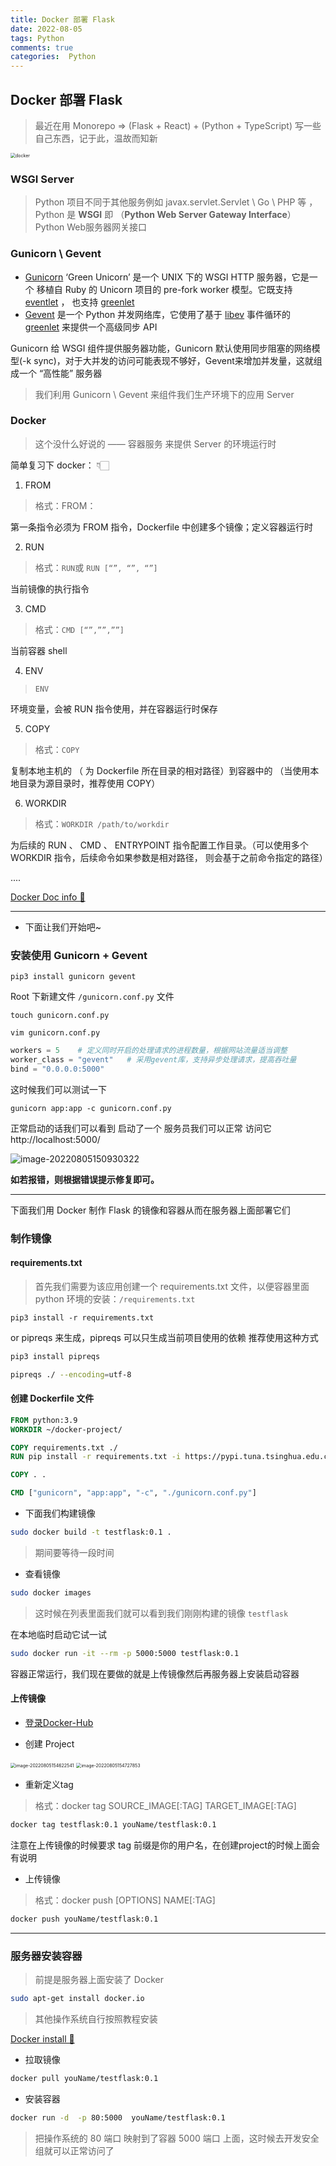 ```yaml
---
title: Docker 部署 Flask
date: 2022-08-05
tags: Python
comments: true
categories:  Python
---
```


## Docker 部署 Flask
> 最近在用 Monorepo =>  (Flask + React)  +  (Python + TypeScript) 写一些自己东西，记于此，温故而知新





<img src="https://s2.loli.net/2022/08/05/ZJg4A6Ml39Fvu5z.png" alt="docker" style="zoom: 50%;" />







### WSGI Server 

> Python 项目不同于其他服务例如 javax.servlet.Servlet \  Go \  PHP 等 ，Python 是 **WSGI** 即 （**Python Web Server Gateway Interface**） Python Web服务器网关接口 



### Gunicorn \ Gevent

- [Gunicorn](https://gunicorn.org/) ‘Green Unicorn’ 是一个 UNIX 下的 WSGI HTTP 服务器，它是一个 移植自 Ruby 的 Unicorn 项目的 pre-fork worker 模型。它既支持 [eventlet](https://eventlet.net/) ， 也支持 [greenlet](https://greenlet.readthedocs.io/en/latest/) 
- [Gevent](http://www.gevent.org/) 是一个 Python 并发网络库，它使用了基于 [libev](http://software.schmorp.de/pkg/libev.html) 事件循环的 [greenlet](https://greenlet.readthedocs.io/en/latest/) 来提供一个高级同步 API



Gunicorn 给 WSGI 组件提供服务器功能，Gunicorn 默认使用同步阻塞的网络模型(-k sync)，对于大并发的访问可能表现不够好，Gevent来增加并发量，这就组成一个 “高性能” 服务器



> 我们利用 Gunicorn \ Gevent 来组件我们生产环境下的应用 Server



### Docker

> 这个没什么好说的 —— 容器服务 来提供 Server 的环境运行时



简单复习下 docker： 👇🏻

1. FROM

> 格式：FROM：

第一条指令必须为 FROM 指令，Dockerfile 中创建多个镜像；定义容器运行时



2. RUN

> 格式：`RUN`或 `RUN [“”, “”, “”]`

当前镜像的执行指令



3. CMD

> 格式：`CMD [“”,””,””]`

当前容器 shell



4. ENV

> `ENV`

环境变量，会被 RUN 指令使用，并在容器运行时保存



5.  COPY

> 格式：`COPY`

复制本地主机的 （ 为 Dockerfile 所在目录的相对路径）到容器中的 （当使用本地目录为源目录时，推荐使用 COPY）



6. WORKDIR

> 格式：`WORKDIR /path/to/workdir`

为后续的 RUN 、 CMD 、 ENTRYPOINT 指令配置工作目录。（可以使用多个 WORKDIR 指令，后续命令如果参数是相对路径， 则会基于之前命令指定的路径）



....

[Docker Doc info 📃](https://docs.docker.com/engine/reference/builder/#from)

---



- 下面让我们开始吧~





### 安装使用 Gunicorn + Gevent

```shell
pip3 install gunicorn gevent
```

Root 下新建文件 `/gunicorn.conf.py` 文件

```
touch gunicorn.conf.py

vim gunicorn.conf.py
```



```python
workers = 5    # 定义同时开启的处理请求的进程数量，根据网站流量适当调整
worker_class = "gevent"   # 采用gevent库，支持异步处理请求，提高吞吐量
bind = "0.0.0.0:5000"
```



这时候我们可以测试一下 



```
gunicorn app:app -c gunicorn.conf.py
```



正常启动的话我们可以看到  启动了一个 服务员我们可以正常 访问它 http://localhost:5000/



![image-20220805150930322](https://s2.loli.net/2022/08/05/S24ZUdXbChOxJ71.png)



**如若报错，则根据错误提示修复即可。**



---



下面我们用 Docker 制作 Flask 的镜像和容器从而在服务器上面部署它们



### 制作镜像



#### requirements.txt

> 首先我们需要为该应用创建一个 requirements.txt 文件，以便容器里面 python 环境的安装：`/requirements.txt`



```
pip3 install -r requirements.txt
```



or pipreqs 来生成，pipreqs 可以只生成当前项目使用的依赖 推荐使用这种方式



```bash
pip3 install pipreqs

pipreqs ./ --encoding=utf-8
```





#### 创建 Dockerfile 文件

```dockerfile
FROM python:3.9
WORKDIR ~/docker-project/

COPY requirements.txt ./
RUN pip install -r requirements.txt -i https://pypi.tuna.tsinghua.edu.cn/simple

COPY . .

CMD ["gunicorn", "app:app", "-c", "./gunicorn.conf.py"]
```

- 下面我们构建镜像 

```bash
sudo docker build -t testflask:0.1 .
```

> 期间要等待一段时间

- 查看镜像

```bash
sudo docker images
```

> 这时候在列表里面我们就可以看到我们刚刚构建的镜像 `testflask`



在本地临时启动它试一试



```bash
sudo docker run -it --rm -p 5000:5000 testflask:0.1
```



容器正常运行，我们现在要做的就是上传镜像然后再服务器上安装启动容器



#### 上传镜像



- [登录Docker-Hub](https://hub.docker.com/)

- 创建 Project

<img src="https://s2.loli.net/2022/08/05/kZYfbNTSPHOonME.png" alt="image-20220805154622541" style="zoom: 50%;" />



<img src="https://s2.loli.net/2022/08/05/NFqZxKmMsfWk4Gb.png" alt="image-20220805154727853" style="zoom:50%;" />

- 重新定义tag

> 格式：docker tag SOURCE_IMAGE[:TAG] TARGET_IMAGE[:TAG]



```bash
docker tag testflask:0.1 youName/testflask:0.1 
```



注意在上传镜像的时候要求 tag 前缀是你的用户名，在创建project的时候上面会有说明



- 上传镜像

> 格式：docker push [OPTIONS] NAME[:TAG]

```bash
docker push youName/testflask:0.1 
```



---





### 服务器安装容器

> 前提是服务器上面安装了 Docker 

```bash
sudo apt-get install docker.io
```

> 其他操作系统自行按照教程安装

[Docker install  📃](https://docs.docker.com/desktop/install/linux-install/)



- 拉取镜像

```bash
docker pull youName/testflask:0.1 
```



- 安装容器



```bash
docker run -d  -p 80:5000  youName/testflask:0.1 
```



> 把操作系统的 80 端口 映射到了容器 5000 端口 上面，这时候去开发安全组就可以正常访问了











